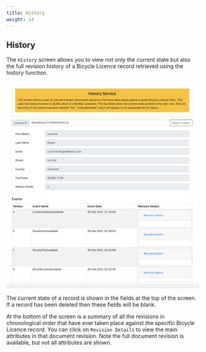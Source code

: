 ```yaml
---
title: History
weight: 14
---
```


## History

The `History` screen allows you to view not only the current state but also the full revision history of a Bicycle Licence record retrieved using the history function.

![QLDB Demo History](./images/qldbdemo-history.png)

The current state of a record is shown in the fields at the top of the screen. If a record has been deleted then these fields will be blank.

At the bottom of the screen is a summary of all the revisions in chronological order that have ever taken place against the specific Bicycle Licence record. You can click on `Revision Details` to view the main attributes in that document revision. Note the full document revision is available, but not all attributes are shown.
